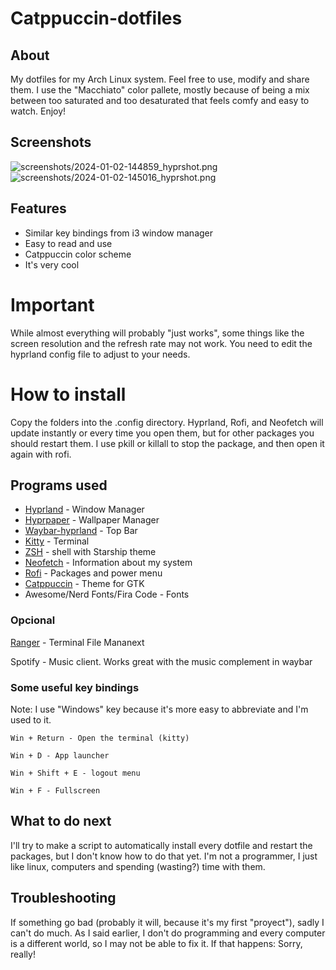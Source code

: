 # Catppuccin-dotfiles
## About
My dotfiles for my Arch Linux system. Feel free to use, modify and share them. I use the "Macchiato" color pallete, mostly because of being a mix between too saturated and too desaturated that feels comfy and easy to watch. Enjoy!
## Screenshots
![screenshots/2024-01-02-144859_hyprshot.png](https://github.com/Heroe86535/dotfiles/blob/main/screenshots/2024-01-02-144859_hyprshot.png)
![screenshots/2024-01-02-145016_hyprshot.png](https://github.com/Heroe86535/dotfiles/blob/main/screenshots/2024-01-02-145016_hyprshot.png)
## Features
* Similar key bindings from i3 window manager
* Easy to read and use
* Catppuccin color scheme
* It's very cool
# Important
While almost everything will probably "just works", some things like the screen resolution and the refresh rate may not work. You need to edit the hyprland config file to adjust to your needs.
# How to install
Copy the folders into the .config directory. Hyprland, Rofi, and Neofetch will update instantly or every time you open them, but for other packages you should restart them. I use pkill or killall to stop the package, and then open it again with rofi. 

## Programs used

* [Hyprland](https://hyprland.org/) - Window Manager
* [Hyprpaper](https://github.com/hyprwm/hyprpaper) - Wallpaper Manager
* [Waybar-hyprland](https://github.com/Alexays/Waybar) - Top Bar
* [Kitty](https://github.com/kovidgoyal/kitty) - Terminal
* [ZSH](https://ohmyz.sh/) - shell with Starship theme
* [Neofetch](https://github.com/dylanaraps/neofetch) - Information about my system
* [Rofi](https://github.com/davatorium/rofi) - Packages and power menu
* [Catppuccin](https://github.com/catppuccin/gtk) - Theme for GTK
* Awesome/Nerd Fonts/Fira Code - Fonts
### Opcional
[Ranger](https://github.com/ranger/ranger) - Terminal File Mananext

Spotify - Music client. Works great with the music complement in waybar

### Some useful key bindings
Note: I use "Windows" key because it's more easy to abbreviate and I'm used to it.
```
Win + Return - Open the terminal (kitty)
```

```
Win + D - App launcher
```
```
Win + Shift + E - logout menu
```
```
Win + F - Fullscreen
```
## What to do next
I'll try to make a script to automatically install every dotfile and restart the packages, but I don't know how to do that yet. I'm not a programmer, I just like linux, computers and spending (wasting?) time with them. 
## Troubleshooting
If something go bad (probably it will, because it's my first "proyect"), sadly I can't do much. As I said earlier, I don't do programming and every computer is a different world, so I may not be able to fix it. If that happens: Sorry, really!
